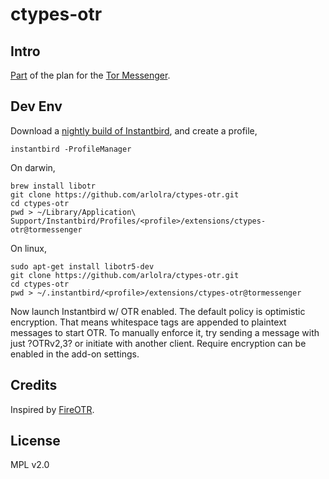 ctypes-otr
==========

Intro
-----

[Part][1] of the plan for the [Tor Messenger][2].

[1]: https://trac.torproject.org/projects/tor/ticket/10210
[2]: https://trac.torproject.org/projects/tor/wiki/doc/TorMessenger

Dev Env
-------

Download a [nightly build of Instantbird][3], and create a profile,

```
instantbird -ProfileManager
```

On darwin,

```
brew install libotr
git clone https://github.com/arlolra/ctypes-otr.git
cd ctypes-otr
pwd > ~/Library/Application\ Support/Instantbird/Profiles/<profile>/extensions/ctypes-otr@tormessenger
```

On linux,

```
sudo apt-get install libotr5-dev
git clone https://github.com/arlolra/ctypes-otr.git
cd ctypes-otr
pwd > ~/.instantbird/<profile>/extensions/ctypes-otr@tormessenger
```

Now launch Instantbird w/ OTR enabled. The default policy is optimistic
encryption. That means whitespace tags are appended to plaintext messages to
start OTR. To manually enforce it, try sending a message with just ?OTRv2,3?
or initiate with another client. Require encryption can be enabled in the
add-on settings.

[3]: http://ftp.instantbird.com/instantbird/nightly/latest-trunk/

Credits
-------

Inspired by [FireOTR](https://gitorious.org/fireotr).

License
-------

MPL v2.0